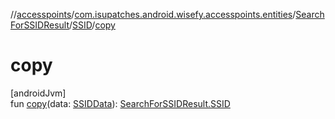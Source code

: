 //[accesspoints](../../../../index.md)/[com.isupatches.android.wisefy.accesspoints.entities](../../index.md)/[SearchForSSIDResult](../index.md)/[SSID](index.md)/[copy](copy.md)

# copy

[androidJvm]\
fun [copy](copy.md)(data: [SSIDData](../../-s-s-i-d-data/index.md)): [SearchForSSIDResult.SSID](index.md)
